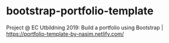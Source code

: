 # bootstrap-portfolio-template
Project @ EC Utbildning 2019: Build a portfolio using Bootstrap 
| https://portfolio-template-by-nasim.netlify.com/
